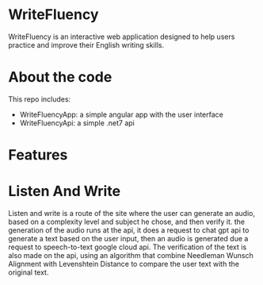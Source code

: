 # WriteFluency
WriteFluency is an interactive web application designed to help users practice and improve their English writing skills.

# About the code
This repo includes:
- WriteFluencyApp: a simple angular app with the user interface
- WriteFluencyApi: a simple .net7 api

# Features
# Listen And Write

Listen and write is a route of the site where the user can generate an audio, based on a complexity level and subject he chose, and then verify it. the generation of the audio runs at the api, it does a request to chat gpt api to generate a text based on the user input, then an audio is generated due a request to speech-to-text google cloud api. The verification of the text is also made on the api, using an algorithm that combine Needleman Wunsch Alignment with Levenshtein Distance to compare the user text with the original text. 
